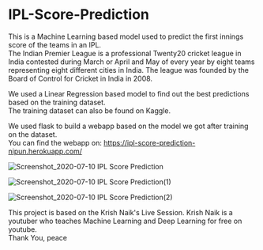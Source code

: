 # IPL-Score-Prediction

This is a Machine Learning based model used to predict the first innings score of the teams in an IPL.<br>
The Indian Premier League is a professional Twenty20 cricket league in India contested during March or April and May of every year by eight teams representing eight different cities in India. The league was founded by the Board of Control for Cricket in India in 2008.<br>

We used a Linear Regression based model to find out the best predictions based on the training dataset. <br>
The training dataset can also be found on Kaggle.<br>

We used flask to build a webapp based on the model we got after training on the dataset.<br>
You can find the webapp on: https://ipl-score-prediction-nipun.herokuapp.com/<br>

![Screenshot_2020-07-10 IPL Score Prediction](https://user-images.githubusercontent.com/46936479/87152344-269e0680-c2d3-11ea-8f47-947416c0ecb0.png)<br>

![Screenshot_2020-07-10 IPL Score Prediction(1)](https://user-images.githubusercontent.com/46936479/87152546-8c8a8e00-c2d3-11ea-807f-ea8ca10b879b.png)<br>

![Screenshot_2020-07-10 IPL Score Prediction(2)](https://user-images.githubusercontent.com/46936479/87152629-afb53d80-c2d3-11ea-8751-95ce3eb367cc.png)<br>

This project is based on the Krish Naik's Live Session. Krish Naik is a youtuber who teaches Machine Learning and Deep Learning for free on youtube. <br> 
Thank You, peace
